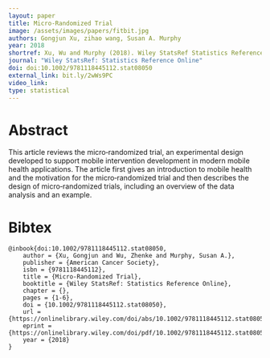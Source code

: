 ```yaml
---
layout: paper
title: Micro-Randomized Trial
image: /assets/images/papers/fitbit.jpg
authors: Gongjun Xu, zihao wang, Susan A. Murphy
year: 2018
shortref: Xu, Wu and Murphy (2018). Wiley StatsRef Statistics Reference Online
journal: "Wiley StatsRef: Statistics Reference Online"
doi: doi:10.1002/9781118445112.stat08050
external_link: bit.ly/2wWs9PC
video_link: 
type: statistical
---
```


# Abstract

This article reviews the micro‐randomized trial, an experimental design developed to support mobile intervention development in modern mobile health applications. The article first gives an introduction to mobile health and the motivation for the micro‐randomized trial and then describes the design of micro‐randomized trials, including an overview of the data analysis and an example.

# Bibtex

```
@inbook{doi:10.1002/9781118445112.stat08050,
	author = {Xu, Gongjun and Wu, Zhenke and Murphy, Susan A.},
	publisher = {American Cancer Society},
	isbn = {9781118445112},
	title = {Micro-Randomized Trial},
	booktitle = {Wiley StatsRef: Statistics Reference Online},
	chapter = {},
	pages = {1-6},
	doi = {10.1002/9781118445112.stat08050},
	url = {https://onlinelibrary.wiley.com/doi/abs/10.1002/9781118445112.stat08050},
	eprint = {https://onlinelibrary.wiley.com/doi/pdf/10.1002/9781118445112.stat08050},
	year = {2018}
}
```
